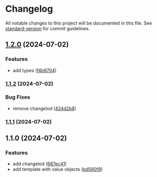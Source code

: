 # Changelog

All notable changes to this project will be documented in this file. See [standard-version](https://github.com/conventional-changelog/standard-version) for commit guidelines.

## [1.2.0](https://github.com/DonatoCalvillo/lib-typescript-template/compare/v1.1.2...v1.2.0) (2024-07-02)


### Features

* add types ([f4b9704](https://github.com/DonatoCalvillo/lib-typescript-template/commit/f4b9704e52fc0719e6d44dc7bd2d6fb372d9ee10))

### [1.1.2](https://github.com/DonatoCalvillo/lib-typescript-template/compare/v1.1.1...v1.1.2) (2024-07-02)


### Bug Fixes

* remove changelod ([424d2b8](https://github.com/DonatoCalvillo/lib-typescript-template/commit/424d2b8fca1d7185ca9b48a09d44bcba472a447b))

### [1.1.1](https://github.com/DonatoCalvillo/lib-typescript-template/compare/v1.1.0...v1.1.1) (2024-07-02)

## 1.1.0 (2024-07-02)


### Features

* add changelod ([687ec41](https://github.com/DonatoCalvillo/lib-typescript-template/commit/687ec41349e6c9636a08cb5f0e4b434822119aee))
* add template with value objects ([bd560f9](https://github.com/DonatoCalvillo/lib-typescript-template/commit/bd560f95fff3b5ec9b3687783238dfdeebb4d12a))
